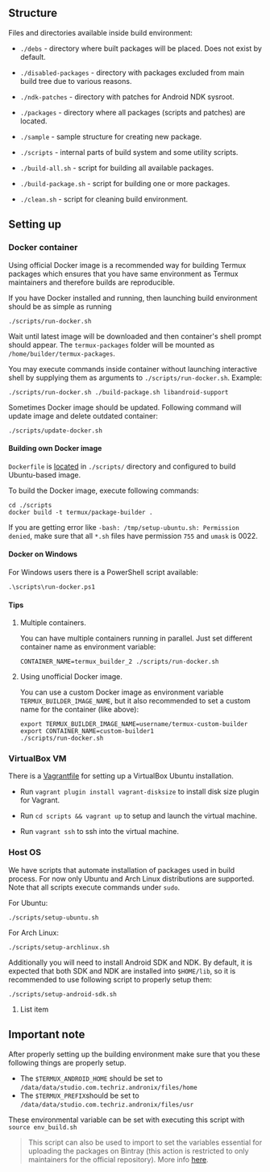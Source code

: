 ## Structure

Files and directories available inside build environment:

- `./debs` - directory where built packages will be placed. Does not exist by
  default.

- `./disabled-packages` - directory with packages excluded from main build tree
  due to various reasons.

- `./ndk-patches` - directory with patches for Android NDK sysroot.

- `./packages` - directory where all packages (scripts and patches) are
  located.

- `./sample` - sample structure for creating new package.

- `./scripts` - internal parts of build system and some utility scripts.

- `./build-all.sh` - script for building all available packages.

- `./build-package.sh` - script for building one or more packages.

- `./clean.sh` - script for cleaning build environment.

## Setting up

### Docker container

Using official Docker image is a recommended way for building Termux packages
which ensures that you have same environment as Termux maintainers and therefore
builds are reproducible.

If you have Docker installed and running, then launching build environment
should be as simple as running
```
./scripts/run-docker.sh
```
Wait until latest image will be downloaded and then container's shell prompt
should appear. The `termux-packages` folder will be mounted as `/home/builder/termux-packages`.

You may execute commands inside container without launching interactive shell
by supplying them as arguments to `./scripts/run-docker.sh`. Example:
```
./scripts/run-docker.sh ./build-package.sh libandroid-support
```

Sometimes Docker image should be updated. Following command will update image
and delete outdated container:
```
./scripts/update-docker.sh
```

#### Building own Docker image

`Dockerfile` is [located](https://github.com/termux/termux-packages/blob/master/scripts/Dockerfile)
in `./scripts/` directory and configured to build Ubuntu-based image.

To build the Docker image, execute following commands:
```
cd ./scripts
docker build -t termux/package-builder .
```

If you are getting error like `-bash: /tmp/setup-ubuntu.sh: Permission denied`,
make sure that all `*.sh` files have permission `755` and `umask` is 0022.

#### Docker on Windows

For Windows users there is a PowerShell script available:
```
.\scripts\run-docker.ps1
```

#### Tips

1. Multiple containers.

   You can have multiple containers running in parallel. Just set different
   container name as environment variable:
   ```
   CONTAINER_NAME=termux_builder_2 ./scripts/run-docker.sh
   ```

2. Using unofficial Docker image.

   You can use a custom Docker image as environment variable `TERMUX_BUILDER_IMAGE_NAME`,
   but it also recommended to set a custom name for the container (like above):
   ```
   export TERMUX_BUILDER_IMAGE_NAME=username/termux-custom-builder
   export CONTAINER_NAME=custom-builder1
   ./scripts/run-docker.sh
   ```

### VirtualBox VM

There is a [Vagrantfile](https://github.com/termux/termux-packages/blob/master/scripts/Vagrantfile)
for setting up a VirtualBox Ubuntu installation.

- Run `vagrant plugin install vagrant-disksize` to install disk size plugin for
  Vagrant.

- Run `cd scripts && vagrant up` to setup and launch the virtual machine.

- Run `vagrant ssh` to ssh into the virtual machine.

### Host OS

We have scripts that automate installation of packages used in build process.
For now only Ubuntu and Arch Linux distributions are supported. Note that all
scripts execute commands under `sudo`.

For Ubuntu:
```
./scripts/setup-ubuntu.sh
```

For Arch Linux:
```
./scripts/setup-archlinux.sh
```

Additionally you will need to install Android SDK and NDK. By default, it
is expected that both SDK and NDK are installed into `$HOME/lib`, so it is
recommended to use following script to properly setup them:
```
./scripts/setup-android-sdk.sh
```

 1. List item

## Important note
After properly setting up the building environment make sure that you these following things are properly setup.

 - The `$TERMUX_ANDROID_HOME` should be set to `/data/data/studio.com.techriz.andronix/files/home`
 - The `$TERMUX_PREFIX`should be set to `/data/data/studio.com.techriz.andronix/files/usr`

These environmental variable can be set with executing this script with `source env_build.sh`

> This script can also be used to import to set the variables essential for uploading the packages on Bintray (this action is restricted to only maintainers for the official repository). More info [here](https://github.com/imprakharshukla/termux-packages/wiki/4.-Andronix-maintainers#uploading-packages-bintray).
